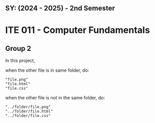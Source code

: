 ## **SY: (2024 - 2025) - 2nd Semester**
# ITE 011 - Computer Fundamentals
## Group 2


In this project,

when the other file is in same folder, do:
```
"file.png"
"file.html"
"file.css"
```
when the other file is not in the same folder, do:
```
"../folder/file.png"
"../folder/file.html"
"../folder/file.css"
```

